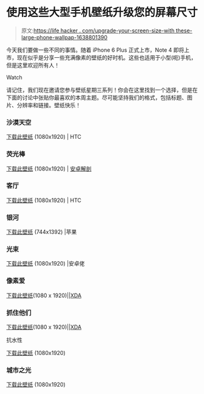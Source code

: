 # 使用这些大型手机壁纸升级您的屏幕尺寸

> 原文:[https://life hacker . com/upgrade-your-screen-size-with these-large-phone-wallpap-1638801390](https://lifehacker.com/upgrade-your-screen-size-with-these-large-phone-wallpap-1638801390)

今天我们要做一些不同的事情。随着 iPhone 6 Plus 正式上市，Note 4 即将上市，现在似乎是分享一些充满像素的壁纸的好时机。这些也适用于小型(呃)手机，但是这里欢迎所有人！

Watch

请记住，我们现在邀请您参与壁纸星期三系列！你会在这里找到一个选择，但是在下面的讨论中张贴你最喜欢的本周主题。尽可能坚持我们的格式，包括标题、图片、分辨率和链接。壁纸快乐！

### 沙漠天空

[下载此壁纸](http://i.imgur.com/2zgo8Zz.jpg) (1080x1920) | HTC

### 荧光棒

[下载此壁纸](http://i.imgur.com/2Nrwgn9.jpg) (1080x1920) | [安卓解剖](https://plus.google.com/+AndroidDissected/posts/UxzgoQQGPTB)

### 客厅

[下载此壁纸](http://i.imgur.com/oba9QfG.jpg) (1080x1920) | HTC

### 银河

[下载此壁纸](http://i.imgur.com/U9cbY9C.jpg) (744x1392) |苹果

### 光束

[下载此壁纸](http://i.imgur.com/g79deJc.png) (1080x1920) |安卓佬

### 像素爱

[下载此壁纸](http://i.imgur.com/agFWKKq.png)(1080 x 1920)||[XDA](http://forum.xda-developers.com/showpost.php?p=49013420&postcount=256)

### 抓住他们

[下载此壁纸](http://i.imgur.com/s5GreEU.jpg)(1080 x 1920)||[XDA](http://forum.xda-developers.com/showpost.php?p=46260515&postcount=5371)

抗水性

[下载此壁纸](http://i.imgur.com/vfuo7sv.jpg) (1080x1920)

### 城市之光

[下载此壁纸](http://i.imgur.com/9Q6jrMm.jpg) (1080x1920)